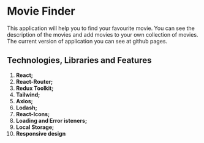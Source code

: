 # Movie Finder

This application will help you to find your favourite movie. You can see the description of the movies and add movies to your own collection of movies. The current version of application you can see at github pages.

## Technologies, Libraries and Features

1. **React;**
2. **React-Router;**
3. **Redux Toolkit;**
4. **Tailwind;**
5. **Axios;**
6. **Lodash;**
7. **React-Icons;**
8. **Loading and Error isteners;**
9. **Local Storage;**
10. **Responsive design**

